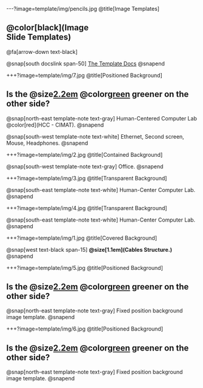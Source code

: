 ---?image=template/img/pencils.jpg
@title[Image Templates]

## @color[black](Image<br>Slide Templates)

@fa[arrow-down text-black]

@snap[south docslink span-50]
[The Template Docs](https://gitpitch.com/andresmitre/WorkStation/)
@snapend


+++?image=template/img/7.jpg
@title[Positioned Background]

## Is the @size[2.2em](grass) @color[green](always) greener on the other side?

@snap[north-east template-note text-gray]
Human-Centered Computer Lab @color[red](HCC - CIMAT).
@snapend

@snap[south-west template-note text-white]
Ethernet, Second screen, Mouse, Headphones.
@snapend

[comment]: <> (+++?image=template/img/dataflow.png&size=contain)
+++?image=template/img/2.jpg
@title[Contained Background]

@snap[south-west template-note text-gray]
Office.
@snapend


+++?image=template/img/3.jpg
@title[Transparent Background]


@snap[south-east template-note text-white]
Human-Center Computer Lab.
@snapend

+++?image=template/img/4.jpg
@title[Transparent Background]

@snap[south-east template-note text-white]
Human-Center Computer Lab.
@snapend

+++?image=template/img/1.jpg
@title[Covered Background]

@snap[west text-black span-15]
**@size[1.1em](Cables Structure.)**
@snapend




+++?image=template/img/5.jpg
@title[Positioned Background]

## Is the @size[2.2em](grass) @color[green](always) greener on the other side?

@snap[north-east template-note text-gray]
Fixed position background image template.
@snapend

+++?image=template/img/6.jpg
@title[Positioned Background]

## Is the @size[2.2em](grass) @color[green](always) greener on the other side?

@snap[north-east template-note text-gray]
Fixed position background image template.
@snapend

